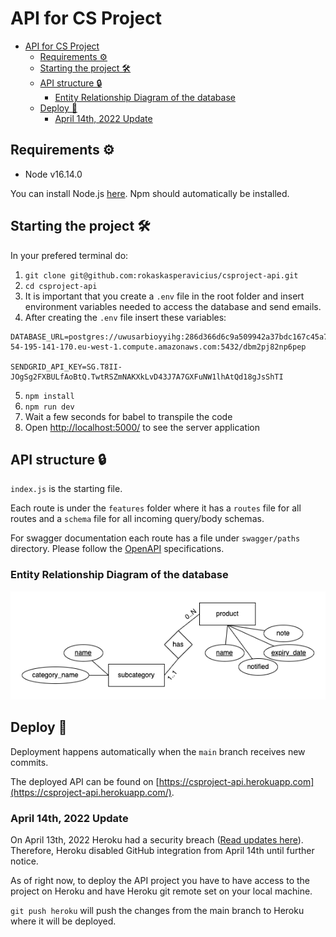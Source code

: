 # API for CS Project

- [API for CS Project](#api-for-cs-project)
  - [Requirements ⚙️](#requirements-️)
  - [Starting the project 🛠](#starting-the-project-)
  - [API structure 🔒](#api-structure-)
    - [Entity Relationship Diagram of the database](#entity-relationship-diagram-of-the-database)
  - [Deploy 🚀](#deploy-)
    - [April 14th, 2022 Update](#april-14th-2022-update)

## Requirements ⚙️

- Node v16.14.0

You can install Node.js [here](https://nodejs.org/download/release/v16.14.0/). Npm should automatically be installed.

## Starting the project 🛠

In your prefered terminal do:

1. `git clone git@github.com:rokaskasperavicius/csproject-api.git`
2. `cd csproject-api`
3. It is important that you create a `.env` file in the root folder and insert environment variables needed to access the database and send emails.
4. After creating the `.env` file insert these variables:

```
DATABASE_URL=postgres://uwusarbioyyihg:286d366d6c9a509942a37bdc167c45a78969b9f260260cdb283b5b65f3eab9e2@ec2-54-195-141-170.eu-west-1.compute.amazonaws.com:5432/dbm2pj82np6pep

SENDGRID_API_KEY=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
```

5. `npm install`
6. `npm run dev`
7. Wait a few seconds for babel to transpile the code
8. Open [http://localhost:5000/](http://localhost:5000/) to see the server application

## API structure 🔒

`index.js` is the starting file.

Each route is under the `features` folder where it has a `routes` file for all routes and a `schema` file for all incoming query/body schemas.

For swagger documentation each route has a file under `swagger/paths` directory. Please follow the [OpenAPI](https://swagger.io/specification/) specifications.

### Entity Relationship Diagram of the database

![ER Diagram](public/ER.png?raw=true 'Title')

## Deploy 🚀

Deployment happens automatically when the `main` branch receives new commits.

The deployed API can be found on [https://csproject-api.herokuapp.com](https://csproject-api.herokuapp.com/).

### April 14th, 2022 Update

On April 13th, 2022 Heroku had a security breach ([Read updates here](https://status.heroku.com/incidents/2413)). Therefore, Heroku disabled GitHub integration from April 14th until further notice.

As of right now, to deploy the API project you have to have access to the project on Heroku and have Heroku git remote set on your local machine.

`git push heroku` will push the changes from the main branch to Heroku where it will be deployed.

